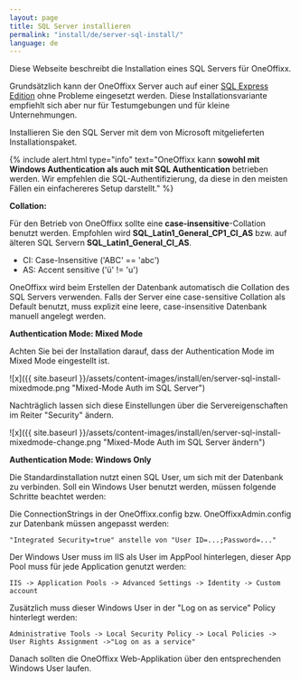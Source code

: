 ```yaml
---
layout: page
title: SQL Server installieren
permalink: "install/de/server-sql-install/"
language: de
---
```


Diese Webseite beschreibt die Installation eines SQL Servers für OneOffixx. 

Grundsätzlich kann der OneOffixx Server auch auf einer [SQL Express Edition](http://www.microsoft.com/en-us/server-cloud/products/sql-server-editions/sql-server-express.aspx) ohne Probleme eingesetzt werden. Diese Installationsvariante empfiehlt sich aber nur für Testumgebungen und für kleine Unternehmungen. 

Installieren Sie den SQL Server mit dem von Microsoft mitgelieferten Installationspaket.

{% include alert.html type="info" text="OneOffixx kann <b>sowohl mit Windows Authentication als auch mit SQL Authentication</b> betrieben werden. Wir empfehlen die SQL-Authentifizierung, da diese in den meisten Fällen ein einfachereres Setup darstellt." %}

__Collation:__

Für den Betrieb von OneOffixx sollte eine __case-insensitive__-Collation benutzt werden. Empfohlen wird __SQL_Latin1_General_CP1_CI_AS__ bzw. auf älteren SQL Servern __SQL_Latin1_General_CI_AS__.

* CI: Case-Insensitive ('ABC' == 'abc')
* AS: Accent sensitive ('ü' != 'u')

OneOffixx wird beim Erstellen der Datenbank automatisch die Collation des SQL Servers verwenden. Falls der Server eine case-sensitive Collation als Default benutzt, muss explizit eine leere, case-insensitive Datenbank manuell angelegt werden. 

__Authentication Mode: Mixed Mode__

Achten Sie bei der Installation darauf, dass der Authentication Mode im Mixed Mode eingestellt ist.

![x]({{ site.baseurl }}/assets/content-images/install/en/server-sql-install-mixedmode.png "Mixed-Mode Auth im SQL Server")

Nachträglich lassen sich diese Einstellungen über die Servereigenschaften im Reiter "Security" ändern.

![x]({{ site.baseurl }}/assets/content-images/install/en/server-sql-install-mixedmode-change.png "Mixed-Mode Auth im SQL Server ändern")

__Authentication Mode: Windows Only__

Die Standardinstallation nutzt einen SQL User, um sich mit der Datenbank zu verbinden. Soll ein Windows User benutzt werden, müssen folgende Schritte beachtet werden:

Die ConnectionStrings in der OneOffixx.config bzw. OneOffixxAdmin.config zur Datenbank müssen angepasst werden: 

    "Integrated Security=true" anstelle von "User ID=...;Password=..."

Der Windows User muss im IIS als User im AppPool hinterlegen, dieser App Pool muss für jede Application genutzt werden:

    IIS -> Application Pools -> Advanced Settings -> Identity -> Custom account

Zusätzlich muss dieser Windows User in der "Log on as service" Policy hinterlegt werden:

    Administrative Tools -> Local Security Policy -> Local Policies -> User Rights Assignment ->"Log on as a service"
  
Danach sollten die OneOffixx Web-Applikation über den entsprechenden Windows User laufen.
